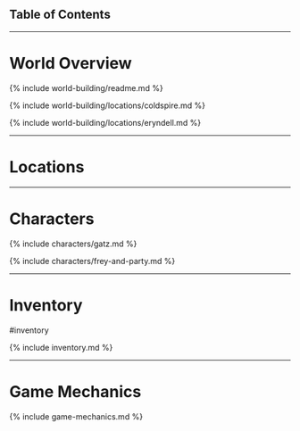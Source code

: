 ## Table of Contents
<manual table goes here>

---

# World Overview

{% include world-building/readme.md %}

{% include world-building/locations/coldspire.md %}

{% include world-building/locations/eryndell.md %}

---

# Locations

---

# Characters

{% include characters/gatz.md %}

{% include characters/frey-and-party.md %}

---

# Inventory
#inventory

{% include inventory.md %}

---

# Game Mechanics

{% include game-mechanics.md %}
